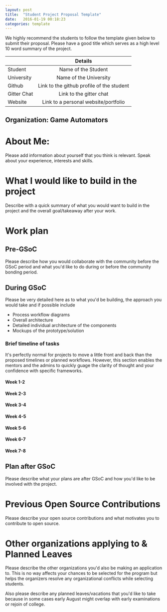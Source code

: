 ```yaml
---
layout: post
title:  "Student Project Proposal Template"
date:   2016-01-19 00:18:23 
categories: template
---
```


We highly recommend the students to follow the template given below to submit their proposal. Please have a good title which serves as a high level 10 word summary of the project.

|         | Details           |
| ------------- |:-------------:|
| Student      | Name of the Student |
| University      | Name of the University      |
| Github | Link to the github profile of the student      |
| Gitter Chat | Link to the gitter chat      |
| Website | Link to a personal website/portfolio      |

## Organization: Game Automators

# About Me:

Please add information about yourself that you think is relevant. Speak about your experience, interests and skills.

# What I would like to build in the project

Describe with a quick summary of what you would want to build in the project and the overall goal/takeaway after your work.

# Work plan

## Pre-GSoC

Please describe how you would collaborate with the community before the GSoC period and what you'd like to do during or before the community bonding period.

## During GSoC

Please be very detailed here as to what you'd be building, the approach you would take and if possible include
- Process workflow diagrams
- Overall architecture
- Detailed individual architecture of the components
- Mockups of the prototype/solution

### Brief timeline of tasks

It's perfectly normal for projects to move a little front and back than the proposed timelines or planned workflows. However, this section enables the mentors and the admins to quickly guage the clarity of thought and your confidence with specific frameworks.

#### Week 1-2
#### Week 2-3
#### Week 3-4
#### Week 4-5
#### Week 5-6
#### Week 6-7
#### Week 7-8

## Plan after GSoC

Please describe what your plans are after GSoC and how you'd like to be involved with the project.

# Previous Open Source Contributions

Please describe your open source contributions and what motivates you to contribute to open source.

# Other organizations applying to & Planned Leaves

Please describe the other organizations you'd also be making an application to. This is no way affects your chances to be selected for the program but helps the organizers resolve any organizational conflicts while selecting students.

Also please describe any planned leaves/vacations that you'd like to take because in some cases early August might overlap with early examinations or rejoin of college.
